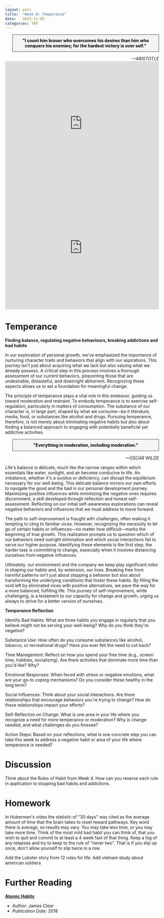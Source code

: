```yaml
---
layout: post
title:  "Week 6: Temperance"
date:   2023-11-05
categories: TAP
---
```


<blockquote style="background-color: #f4f4f4; border: 1px solid #333; padding: 10px; text-align: center;">
    <strong style="color: black;">"I count him braver who overcomes his desires than him who conquers his enemies; for the hardest victory is over self."</strong>
</blockquote>
<cite style="text-align: right; display: block;">—ARISTOTLE</cite>

<iframe width="100%" height="405" src="https://www.youtube.com/embed/0F0A06QEY4U?si=w1DN_sLZu5IMWAkh" title="YouTube video player" frameborder="0" allow="accelerometer; autoplay; clipboard-write; encrypted-media; gyroscope; picture-in-picture; web-share" allowfullscreen></iframe>

<iframe width="100%" height="405" src="https://www.youtube.com/embed/d-0KfwFCMRM?si=I0oKU8nn3aRyxdvu" title="YouTube video player" frameborder="0" allow="accelerometer; autoplay; clipboard-write; encrypted-media; gyroscope; picture-in-picture; web-share" allowfullscreen></iframe>

# Temperance 

**Finding balance, regulating negative behaviours, breaking addictions and bad habits**


In our exploration of personal growth, we've emphasized the importance of nurturing character traits and behaviors that align with our aspirations. This journey isn't just about acquiring what we lack but also valuing what we already possess. A critical step in this process involves a thorough assessment of our current behaviors, pinpointing those that are undesirable, distasteful, and downright abhorrent. Recognizing these aspects allows us to set a foundation for meaningful change.

The principle of temperance plays a vital role in this endeavor, guiding us toward moderation and restraint. To embody temperance is to exercise self-regulation, particularly in matters of consumption. The substance of our character is, in large part, shaped by what we consume—be it literature, media, food, or substances like alcohol and drugs. Pursuing temperance, therefore, is not merely about eliminating negative habits but also about finding a balanced approach to engaging with potentially beneficial yet addictive activities.


<blockquote style="background-color: #f4f4f4; border: 1px solid #333; padding: 10px; text-align: center;">
    <strong style="color: black;">"Everything in moderation, including moderation."</strong>
</blockquote>
<cite style="text-align: right; display: block;">—OSCAR WILDE</cite>

Life's balance is delicate, much like the narrow ranges within which essentials like water, sunlight, and air become conducive to life. An imbalance, whether it's a surplus or deficiency, can disrupt the equilibrium necessary for our well-being. This delicate balance mirrors our own efforts to navigate the good and the bad in our personal development journey. Maximizing positive influences while minimizing the negative ones requires discernment, a skill developed through reflection and honest self-assessment. Reflecting on our initial self-awareness explorations can reveal negative behaviors and influences that we must address to move forward.

The path to self-improvement is fraught with challenges, often making it tempting to cling to familiar vices. However, recognizing the necessity to let go of certain habits or influences—no matter how difficult—marks the beginning of true growth. This realization prompts us to question which of our behaviors need outright elimination and which social interactions fail to serve our higher purpose. Identifying these elements is the first step; the harder task is committing to change, especially when it involves distancing ourselves from negative influences.

Ultimately, our environment and the company we keep play significant roles in shaping our habits and, by extension, our lives. Breaking free from harmful patterns isn't just about stopping a behavior but also about transforming the underlying conditions that foster these habits. By filling the void left by eliminated vices with positive alternatives, we pave the way for a more balanced, fulfilling life. This journey of self-improvement, while challenging, is a testament to our capacity for change and growth, urging us always to strive for a better version of ourselves.

**Temperance Reflection**

Identify Bad Habits: What are three habits you engage in regularly that you believe might not be serving your well-being? Why do you think they're negative?

Substance Use: How often do you consume substances like alcohol, tobacco, or recreational drugs? Have you ever felt the need to cut back? 

Time Management: Reflect on how you spend your free time (e.g., screen time, hobbies, socializing). Are there activities that dominate more time than you'd like? Why?

Emotional Responses: When faced with stress or negative emotions, what are your go-to coping mechanisms? Do you consider these healthy in the long term?

Social Influences: Think about your social interactions. Are there relationships that encourage behaviors you're trying to change? How do these relationships impact your efforts?

Self-Reflection on Change: What is one area in your life where you recognize a need for more temperance or moderation? Why is change needed, and what challenges do you foresee?

Action Steps: Based on your reflections, what is one concrete step you can take this week to address a negative habit or area of your life where temperance is needed?

# Discussion

Think about the Rules of Habit from Week 4. How can you reverse each rule in application to stopping bad habits and addictions. 

# Homework
In Huberman's video the statistic of "30 days" was cited as the average amount of time that the brain takes to reset reward pathways. Key word there is average, so results may vary. You may take less time, or you may take more time. Think of the most mild bad habit you can think of, that you wish to quit and commit to at least a 4 week fast of that thing. Keep a log of any relapses and try to keep to the rule of "never two". That is if you slip up once, don't allow yourself to slip twice in a row.


Add the Lobster story from 12 rules for life. Add vietnam study about american soldiers 

# Further Reading
**[Atomic Habits](https://amzn.to/47vRHCk)**
  - *Author:* James Clear
  - *Publication Date:* 2018
